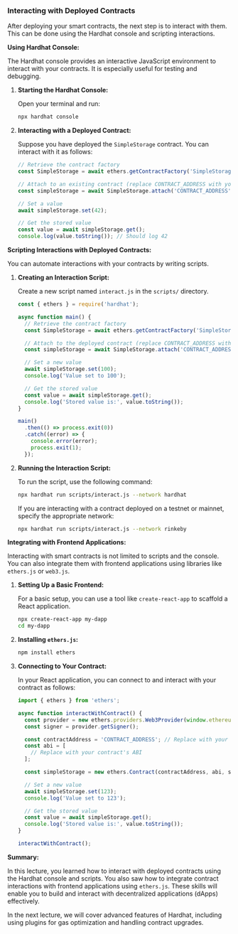 ### Interacting with Deployed Contracts

After deploying your smart contracts, the next step is to interact with them. This can be done using the Hardhat console and scripting interactions.

**Using Hardhat Console:**

The Hardhat console provides an interactive JavaScript environment to interact with your contracts. It is especially useful for testing and debugging.

1. **Starting the Hardhat Console:**

   Open your terminal and run:

   ```bash
   npx hardhat console
   ```

2. **Interacting with a Deployed Contract:**

   Suppose you have deployed the `SimpleStorage` contract. You can interact with it as follows:

   ```javascript
   // Retrieve the contract factory
   const SimpleStorage = await ethers.getContractFactory('SimpleStorage');

   // Attach to an existing contract (replace CONTRACT_ADDRESS with your contract's address)
   const simpleStorage = await SimpleStorage.attach('CONTRACT_ADDRESS');

   // Set a value
   await simpleStorage.set(42);

   // Get the stored value
   const value = await simpleStorage.get();
   console.log(value.toString()); // Should log 42
   ```

**Scripting Interactions with Deployed Contracts:**

You can automate interactions with your contracts by writing scripts.

1. **Creating an Interaction Script:**

   Create a new script named `interact.js` in the `scripts/` directory.

   ```javascript
   const { ethers } = require('hardhat');

   async function main() {
     // Retrieve the contract factory
     const SimpleStorage = await ethers.getContractFactory('SimpleStorage');

     // Attach to the deployed contract (replace CONTRACT_ADDRESS with your contract's address)
     const simpleStorage = await SimpleStorage.attach('CONTRACT_ADDRESS');

     // Set a new value
     await simpleStorage.set(100);
     console.log('Value set to 100');

     // Get the stored value
     const value = await simpleStorage.get();
     console.log('Stored value is:', value.toString());
   }

   main()
     .then(() => process.exit(0))
     .catch((error) => {
       console.error(error);
       process.exit(1);
     });
   ```

2. **Running the Interaction Script:**

   To run the script, use the following command:

   ```bash
   npx hardhat run scripts/interact.js --network hardhat
   ```

   If you are interacting with a contract deployed on a testnet or mainnet, specify the appropriate network:

   ```bash
   npx hardhat run scripts/interact.js --network rinkeby
   ```

**Integrating with Frontend Applications:**

Interacting with smart contracts is not limited to scripts and the console. You can also integrate them with frontend applications using libraries like `ethers.js` or `web3.js`.

1. **Setting Up a Basic Frontend:**

   For a basic setup, you can use a tool like `create-react-app` to scaffold a React application.

   ```bash
   npx create-react-app my-dapp
   cd my-dapp
   ```

2. **Installing `ethers.js`:**

   ```bash
   npm install ethers
   ```

3. **Connecting to Your Contract:**

   In your React application, you can connect to and interact with your contract as follows:

   ```javascript
   import { ethers } from 'ethers';

   async function interactWithContract() {
     const provider = new ethers.providers.Web3Provider(window.ethereum);
     const signer = provider.getSigner();

     const contractAddress = 'CONTRACT_ADDRESS'; // Replace with your contract address
     const abi = [
       // Replace with your contract's ABI
     ];

     const simpleStorage = new ethers.Contract(contractAddress, abi, signer);

     // Set a new value
     await simpleStorage.set(123);
     console.log('Value set to 123');

     // Get the stored value
     const value = await simpleStorage.get();
     console.log('Stored value is:', value.toString());
   }

   interactWithContract();
   ```

**Summary:**

In this lecture, you learned how to interact with deployed contracts using the Hardhat console and scripts. You also saw how to integrate contract interactions with frontend applications using `ethers.js`. These skills will enable you to build and interact with decentralized applications (dApps) effectively.

In the next lecture, we will cover advanced features of Hardhat, including using plugins for gas optimization and handling contract upgrades.
